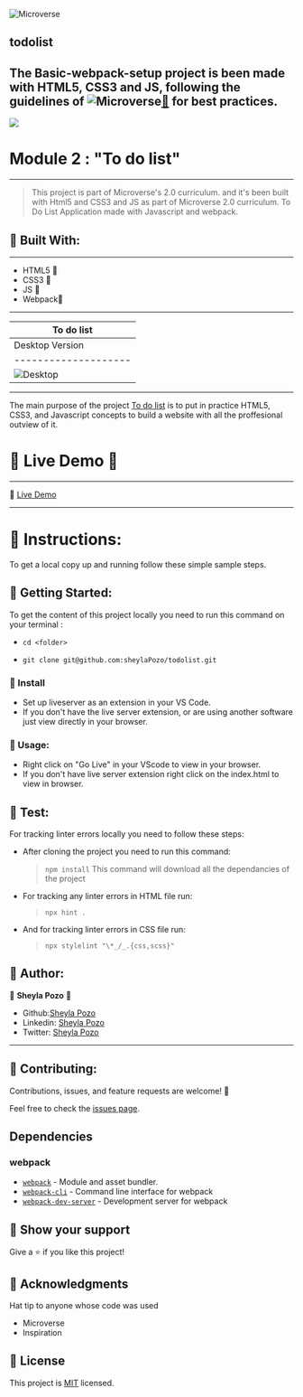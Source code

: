 ![Microverse](https://img.shields.io/badge/Microverse-blueviolet)

## todolist
The Basic-webpack-setup project is been made with HTML5, CSS3 and JS, following the guidelines of 
![Microverse](https://img.shields.io/badge/Microverse2.0-blueviolet)[🔗](https://www.microverse.org/) for best practices.
---
![](https://img.shields.io/github/followers/sheylaPozo?style=social)


# Module 2 : "To do list" 
---

> This project is part of Microverse's 2.0 curriculum. and it's been built with Html5 and CSS3 and JS as part of Microverse 2.0 curriculum.
> To Do List Application made with Javascript and webpack.

## 🤍 Built With:

---

- HTML5  🤍
- CSS3   🤍
- JS     🤍
- Webpack🤍


---
| To do list | 
-----------------------------------------------------------------------------------------------------|
     Desktop Version |     Mobile Version
-------------------- | ------------------------
![Desktop](https://user-images.githubusercontent.com/54015740/126842893-37737ecf-05ce-4278-9de5-044f2fb97b04.jpg)|![Mobile](https://user-images.githubusercontent.com/54015740/132259466-52956dc8-121d-403e-a1af-43c7582bce3b.png)
-----------------------------------------------


The main purpose of the project [To do list](https://sheytodolist.netlify.app/) is to put in practice HTML5, CSS3, and Javascript concepts to build a website with all the proffesional outview of it.

# 🤍 Live Demo 🤍
---

🤍 [Live Demo](https://sheytodolist.netlify.app/) 

---

# 🤍 Instructions:

To get a local copy up and running follow these simple sample steps.

## 🤍 Getting Started:

To get the content of this project locally you need to run this command on your terminal :

 - ` cd <folder> `

- ` git clone git@github.com:sheylaPozo/todolist.git `

### 🤍 Install

- Set up liveserver as an extension in your VS Code.
- If you don't have the live server extension, or are using another software just view directly in your browser.

### 🤍 Usage:

- Right click on "Go Live" in your VScode to view in your browser.
- If you don't have live server extension right click on the index.html to view in browser.

## 🤍 Test:

For tracking linter errors locally you need to follow these steps:

- After cloning the project you need to run this command:

  > `npm install`
  > This command will download all the dependancies of the project

- For tracking any linter errors in HTML file run:

  > `npx hint .`

- And for tracking linter errors in CSS file run:
  > `npx stylelint "\*_/_.{css,scss}"`


## 🤍 Author:

👤 **Sheyla Pozo** 🤍


- Github:[Sheyla Pozo](https://github.com/sheylaPozo)
- Linkedin: [Sheyla Pozo](https://www.linkedin.com/in/sheypozo/)
- Twitter: [Sheyla Pozo](https://twitter.com/sheyPozo)

---

## 🤝 Contributing:

Contributions, issues, and feature requests are welcome! 🤍


Feel free to check the [issues page](https://github.com/sheylapozo/todolist/issues).

## Dependencies

### webpack

- [`webpack`](https://github.com/webpack/webpack) - Module and asset bundler.
- [`webpack-cli`](https://github.com/webpack/webpack-cli) - Command line interface for webpack
- [`webpack-dev-server`](https://github.com/webpack/webpack-dev-server) - Development server for webpack

## 🤍 Show your support

Give a ⭐️ if you like this project!

## 🤍 Acknowledgments

Hat tip to anyone whose code was used
- Microverse
- Inspiration

## 📝 License

This project is [MIT](./LICENSE.md) licensed.

